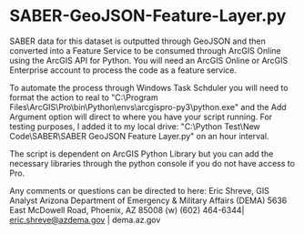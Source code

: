 # SABER-GeoJSON-Feature-Layer.py
SABER data for this dataset is outputted through GeoJSON and then converted into a Feature Service to be consumed through ArcGIS Online using the ArcGIS API for Python. You will need an ArcGIS Online or ArcGIS Enterprise account to process the code as a feature service.

To automate the process through Windows Task Schduler you will need to format the action to real to "C:\Program Files\ArcGIS\Pro\bin\Python\envs\arcgispro-py3\python.exe" and the Add Argument option will direct to where you have your script running. For testing purposes, I added it to my local drive: "C:\Python Test\New Code\SABER\SABER GeoJSON Feature Layer.py" on an hour interval.

The script is dependent on ArcGIS Python Library but you can add the necessary libraries through the python console if you do not have access to Pro.


Any comments or questions can be directed to here:
Eric Shreve, GIS Analyst Arizona Department of Emergency & Military Affairs (DEMA)
5636 East McDowell Road, Phoenix, AZ 85008
(w) (602) 464-6344| eric.shreve@azdema.gov | dema.az.gov
